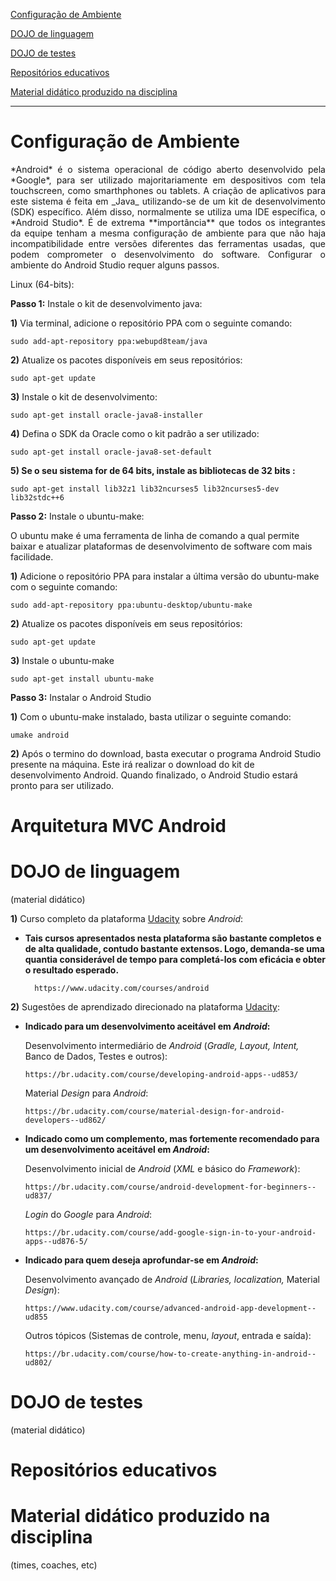 [Configuração de Ambiente](#configuração-de-ambiente)

[DOJO de linguagem](#dojo-de-linguagem)

[DOJO de testes ](#dojo-de-testes)

[Repositórios educativos](#repositórios-educativos)

[Material didático produzido na disciplina ](#material-didático-produzido-na-disciplina)

-----
# Configuração de Ambiente
<p align = "justify">*Android* é o sistema operacional de código aberto desenvolvido pela *Google*, para ser utilizado majoritariamente em despositivos com tela touchscreen, como
smarthphones ou tablets. A criação de aplicativos para este sistema é feita em _Java_ utilizando-se de um kit de desenvolvimento (SDK)
 específico. Além disso, normalmente se utiliza uma IDE específica, o *Android Studio*. É de extrema **importância** que todos os integrantes da equipe tenham a mesma configuração de ambiente para que não haja incompatibilidade entre versões diferentes das ferramentas usadas, que podem comprometer o desenvolvimento do software.
Configurar o ambiente do Android Studio requer alguns passos.

Linux (64-bits):

**Passo 1:** Instale o kit de desenvolvimento java:

**1)** Via terminal, adicione o repositório PPA com o seguinte comando:

    sudo add-apt-repository ppa:webupd8team/java

**2)** Atualize os pacotes disponíveis em seus repositórios:

    sudo apt-get update

**3)** Instale o kit de desenvolvimento:

    sudo apt-get install oracle-java8-installer

**4)** Defina o SDK da Oracle como o kit padrão a ser utilizado:

    sudo apt-get install oracle-java8-set-default

**5) Se o seu sistema for de 64 bits, instale as bibliotecas de 32 bits :**

    sudo apt-get install lib32z1 lib32ncurses5 lib32ncurses5-dev lib32stdc++6


**Passo 2:** Instale o ubuntu-make:

O ubuntu make é uma ferramenta de linha de comando a qual permite baixar e atualizar plataformas de desenvolvimento de software com mais facilidade.

**1)** Adicione o repositório PPA para instalar a última versão do ubuntu-make com o seguinte comando:

    sudo add-apt-repository ppa:ubuntu-desktop/ubuntu-make

**2)** Atualize os pacotes disponíveis em seus repositórios:

    sudo apt-get update

**3)** Instale o ubuntu-make

    sudo apt-get install ubuntu-make

**Passo 3:** Instalar o Android Studio

**1)** Com o ubuntu-make instalado, basta utilizar o seguinte comando:

    umake android

**2)** Após o termino do download, basta executar o programa Android Studio presente na máquina. Este irá realizar o download do kit de desenvolvimento
Android. Quando finalizado, o Android Studio estará pronto para ser utilizado.

# Arquitetura MVC Android 

# DOJO de linguagem 
(material didático)

**1)** Curso completo da plataforma [Udacity](https://www.udacity.com) sobre _Android_:

* **Tais cursos apresentados nesta plataforma são bastante completos e de alta qualidade, contudo bastante extensos. Logo, demanda-se uma quantia considerável de tempo para completá-los com eficácia e obter o resultado esperado.**

        https://www.udacity.com/courses/android

**2)** Sugestões de aprendizado direcionado na plataforma [Udacity](https://www.udacity.com):

* **Indicado para um desenvolvimento aceitável em _Android_:**
 
  Desenvolvimento intermediário de _Android_ (_Gradle, Layout, Intent,_ Banco de Dados, Testes e outros):

      https://br.udacity.com/course/developing-android-apps--ud853/

  Material _Design_ para _Android_:
    
      https://br.udacity.com/course/material-design-for-android-developers--ud862/

* **Indicado como um complemento, mas fortemente recomendado para um desenvolvimento aceitável em _Android_:**
 
  Desenvolvimento inicial de _Android_ (_XML_ e básico do _Framework_):

      https://br.udacity.com/course/android-development-for-beginners--ud837/

  _Login_ do _Google_ para _Android_:
    
      https://br.udacity.com/course/add-google-sign-in-to-your-android-apps--ud876-5/

* **Indicado para quem deseja aprofundar-se em _Android_:**
 
  Desenvolvimento avançado de _Android_ (_Libraries, localization,_ Material _Design_):

      https://www.udacity.com/course/advanced-android-app-development--ud855

  Outros tópicos (Sistemas de controle, menu, _layout_, entrada e saída):
    
      https://br.udacity.com/course/how-to-create-anything-in-android--ud802/

# DOJO de testes 
(material didático)

# Repositórios educativos


# Material didático produzido na disciplina 
(times, coaches, etc)